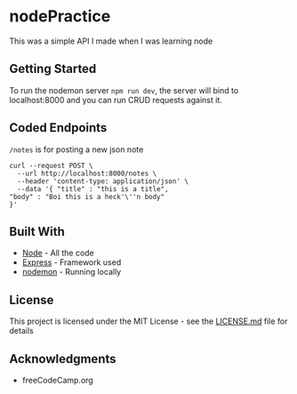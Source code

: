 # nodePractice

This was a simple API I made when I was learning node

## Getting Started

To run the nodemon server `npm run dev`, the server will bind to localhost:8000 and you can run CRUD requests against it.

## Coded Endpoints

`/notes` is for posting a new json note
```
curl --request POST \
  --url http://localhost:8000/notes \
  --header 'content-type: application/json' \
  --data '{ "title" : "this is a title",
"body" : "Boi this is a heck'\''n body"
}'
```

## Built With

* [Node](https://nodejs.org/) - All the code
* [Express](https://expressjs.com/) - Framework used
* [nodemon](https://nodemon.io/) - Running locally


## License

This project is licensed under the MIT License - see the [LICENSE.md](LICENSE.md) file for details

## Acknowledgments

* freeCodeCamp.org
